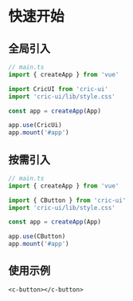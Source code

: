 # 快速开始

## 全局引入

```js
// main.ts
import { createApp } from 'vue'

import CricUI from 'cric-ui'
import 'cric-ui/lib/style.css'

const app = createApp(App)

app.use(CricUi)
app.mount('#app')
```

## 按需引入

```ts
// main.ts
import { createApp } from 'vue'

import { CButton } from 'cric-ui'
import 'cric-ui/lib/style.css'

const app = createApp(App)

app.use(CButton)
app.mount('#app')
```

## 使用示例

```vue
<c-button></c-button>
```
